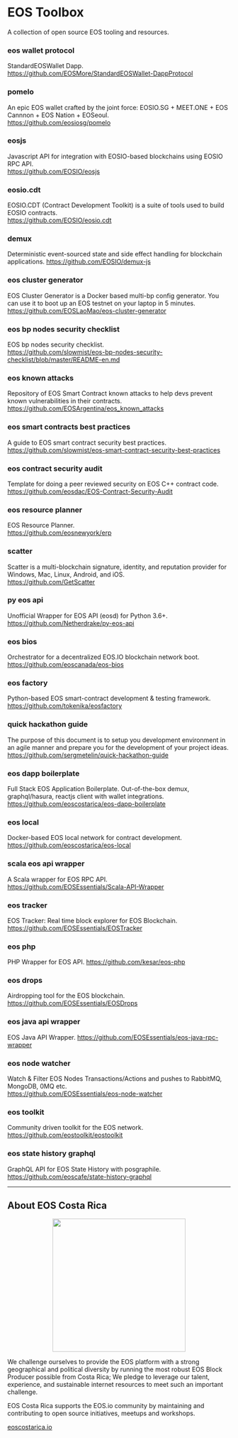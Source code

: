 # EOS Toolbox

A collection of open source EOS tooling and resources.

### eos wallet protocol 

StandardEOSWallet Dapp.       
https://github.com/EOSMore/StandardEOSWallet-DappProtocol

### pomelo 

An epic EOS wallet crafted by the joint force: EOSIO.SG + MEET.ONE + EOS Cannnon + EOS Nation + EOSeoul.   
https://github.com/eosiosg/pomelo  

### eosjs

Javascript API for integration with EOSIO-based blockchains using EOSIO RPC API.     
https://github.com/EOSIO/eosjs  

### eosio.cdt

EOSIO.CDT (Contract Development Toolkit) is a suite of tools used to build EOSIO contracts.   
https://github.com/EOSIO/eosio.cdt  

### demux

Deterministic event-sourced state and side effect handling for blockchain applications. 
https://github.com/EOSIO/demux-js

### eos cluster generator

EOS Cluster Generator is a Docker based multi-bp config generator. 
You can use it to boot up an EOS testnet on your laptop in 5 minutes.   
https://github.com/EOSLaoMao/eos-cluster-generator 

### eos bp nodes security checklist

EOS bp nodes security checklist.    
https://github.com/slowmist/eos-bp-nodes-security-checklist/blob/master/README-en.md  

### eos known attacks

Repository of EOS Smart Contract known attacks to help devs prevent known vulnerabilities in their contracts.     
https://github.com/EOSArgentina/eos_known_attacks

### eos smart contracts best practices

A guide to EOS smart contract security best practices.   
https://github.com/slowmist/eos-smart-contract-security-best-practices

### eos contract security audit

Template for doing a peer reviewed security on EOS C++ contract code.   
https://github.com/eosdac/EOS-Contract-Security-Audit

### eos resource planner

EOS Resource Planner.   
https://github.com/eosnewyork/erp 

### scatter 

Scatter is a multi-blockchain signature, identity, and reputation provider for Windows, Mac, Linux, Android, and iOS.    
https://github.com/GetScatter

### py eos api

Unofficial Wrapper for EOS API (eosd) for Python 3.6+.   
https://github.com/Netherdrake/py-eos-api

### eos bios

Orchestrator for a decentralized EOS.IO blockchain network boot. 
https://github.com/eoscanada/eos-bios 

### eos factory 

Python-based EOS smart-contract development & testing framework.    
https://github.com/tokenika/eosfactory  

### quick hackathon guide

The purpose of this document is to setup you development environment in an agile manner and prepare you for the development of your project ideas.   
https://github.com/sergmetelin/quick-hackathon-guide

### eos dapp boilerplate

Full Stack EOS Application Boilerplate. Out-of-the-box demux, graphql/hasura, reactjs client with wallet integrations.   
https://github.com/eoscostarica/eos-dapp-boilerplate  

### eos local

Docker-based EOS local network for contract development.   
https://github.com/eoscostarica/eos-local

### scala eos api wrapper

A Scala wrapper for EOS RPC API.   
https://github.com/EOSEssentials/Scala-API-Wrapper

### eos tracker

EOS Tracker: Real time block explorer for EOS Blockchain.  
https://github.com/EOSEssentials/EOSTracker

### eos php

PHP Wrapper for EOS API. 
https://github.com/kesar/eos-php

### eos drops

Airdropping tool for the EOS blockchain.   
https://github.com/EOSEssentials/EOSDrops

### eos java api wrapper

EOS Java API Wrapper.
https://github.com/EOSEssentials/eos-java-rpc-wrapper 

### eos node watcher

Watch & Filter EOS Nodes Transactions/Actions and pushes to RabbitMQ, MongoDB, 0MQ etc.     
https://github.com/EOSEssentials/eos-node-watcher

### eos toolkit

Community driven toolkit for the EOS network.   
https://github.com/eostoolkit/eostoolkit

### eos state history graphql

GraphQL API for EOS State History with posgraphile.    
https://github.com/eoscafe/state-history-graphql 


---

## About EOS Costa Rica
<p align="center">
	<a href="https://eoscostarica.io">
		<img src="https://cdn.rawgit.com/eoscostarica/assets/574d20a6/logos/eoscolors-transparent.png" width="300">
	</a>
</p>

We challenge ourselves to provide the EOS platform with a strong geographical and political diversity by running the most robust EOS Block Producer possible from Costa Rica; We pledge to leverage our talent, experience, and sustainable internet resources to meet such an important challenge.

EOS Costa Rica supports the EOS.io community by maintaining and contributing to open source initiatives, meetups and workshops.

[eoscostarica.io](https://eoscostarica.io)